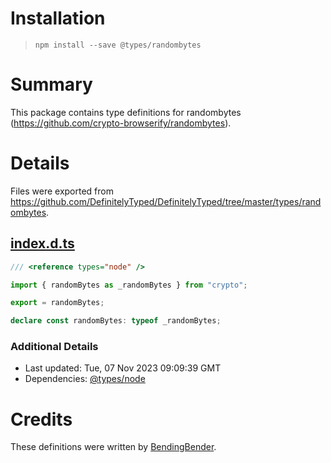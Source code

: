 # Installation
> `npm install --save @types/randombytes`

# Summary
This package contains type definitions for randombytes (https://github.com/crypto-browserify/randombytes).

# Details
Files were exported from https://github.com/DefinitelyTyped/DefinitelyTyped/tree/master/types/randombytes.
## [index.d.ts](https://github.com/DefinitelyTyped/DefinitelyTyped/tree/master/types/randombytes/index.d.ts)
````ts
/// <reference types="node" />

import { randomBytes as _randomBytes } from "crypto";

export = randomBytes;

declare const randomBytes: typeof _randomBytes;

````

### Additional Details
 * Last updated: Tue, 07 Nov 2023 09:09:39 GMT
 * Dependencies: [@types/node](https://npmjs.com/package/@types/node)

# Credits
These definitions were written by [BendingBender](https://github.com/BendingBender).
